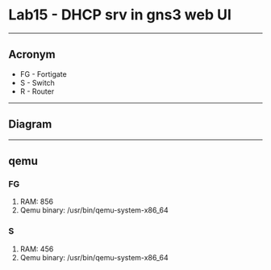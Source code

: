 # Lab15 - DHCP srv in gns3 web UI

---

## Acronym
* FG - Fortigate
* S - Switch
* R - Router

---

## Diagram

---

## qemu
### FG
1. RAM: 856
2. Qemu binary: /usr/bin/qemu-system-x86_64


### S
1. RAM: 456
2. Qemu binary: /usr/bin/qemu-system-x86_64
